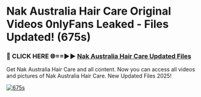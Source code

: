 # Nak Australia Hair Care Original Videos 0nlyFans Leaked - Files Updated! (675s)

<h3>🔴 CLICK HERE 🌐==►► <a href="https://tinyurl.com/yckcrads" rel="nofollow">Nak Australia Hair Care Updated Files</a></h3>

Get Nak Australia Hair Care and all content. Now you can access all videos and pictures of Nak Australia Hair Care. New Updated Files 2025!

[![675s](https://i.imgur.com/hpKpOFt.gif)](https://tinyurl.com/yckcrads)
